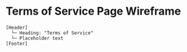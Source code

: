 # Terms of Service Page Wireframe

```
[Header]
  └─ Heading: "Terms of Service"
  └─ Placeholder text
[Footer]
```
